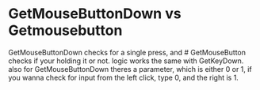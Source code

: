 

# GetMouseButtonDown vs Getmousebutton

GetMouseButtonDown checks for a single press, and # GetMouseButton checks if your holding it or not. logic works the same with GetKeyDown. also for GetMouseButtonDown theres a parameter, which is either 0 or 1, if you wanna check for input from the left click, type 0, and the right is 1. 
